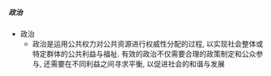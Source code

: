 ##### 政治
- 政治
	- 政治是运用公共权力对公共资源进行权威性分配的过程, 以实现社会整体或特定群体的公共利益与福祉. 有效的政治不仅需要合理的政策制定和公众参与, 还需要在不同利益之间寻求平衡, 以促进社会的和谐与发展


